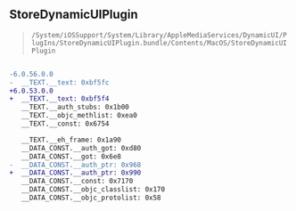 ## StoreDynamicUIPlugin

> `/System/iOSSupport/System/Library/AppleMediaServices/DynamicUI/PlugIns/StoreDynamicUIPlugin.bundle/Contents/MacOS/StoreDynamicUIPlugin`

```diff

-6.0.56.0.0
-  __TEXT.__text: 0xbf5fc
+6.0.53.0.0
+  __TEXT.__text: 0xbf5f4
   __TEXT.__auth_stubs: 0x1b00
   __TEXT.__objc_methlist: 0xea0
   __TEXT.__const: 0x6754

   __TEXT.__eh_frame: 0x1a90
   __DATA_CONST.__auth_got: 0xd80
   __DATA_CONST.__got: 0x6e8
-  __DATA_CONST.__auth_ptr: 0x968
+  __DATA_CONST.__auth_ptr: 0x990
   __DATA_CONST.__const: 0x7170
   __DATA_CONST.__objc_classlist: 0x170
   __DATA_CONST.__objc_protolist: 0x58

```
